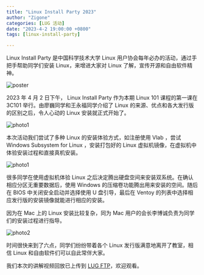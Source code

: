```yaml
---
title: "Linux Install Party 2023"
author: "Zigone"
categories: [LUG 活动]
date: "2023-4-2 19:00:00 +0800"
tags: [linux-install-party]

---
```


Linux Install Party 是中国科学技术大学 Linux 用户协会每年必办的活动，通过手把手帮助同学们安装 Linux，来增进大家对 Linux 了解，宣传开源和自由软件精神。

![poster](https://ftp.lug.ustc.edu.cn/%E6%B4%BB%E5%8A%A8/2023.4.2_linux_101_%E7%AC%AC%E4%B8%80%E8%AF%BE_Linux_Install_Party/poster/poster.svg)

2023 年 4 月 2 日下午， Linux Install Party 作为本期 Linux 101 课程的第一课在 3C101 举行。由廖巍同学和王永福同学介绍了 Linux 的来源、优点和各大发行版的区别之后，令人心动的 Linux 安装就正式开始了。

![photo1](https://ftp.lug.ustc.edu.cn/%E6%B4%BB%E5%8A%A8/2023.4.2_linux_101_%E7%AC%AC%E4%B8%80%E8%AF%BE_Linux_Install_Party/photo/photo_2023-04-03_15-32-28.jpg)

本次活动我们尝试了多种 Linux 的安装体验方式，如注册使用 Vlab ，尝试 Windows Subsystem for Linux ，安装打包好的 Linux 虚拟机镜像，在虚拟机中体验安装过程和直接真机安装。

![photo1](https://ftp.lug.ustc.edu.cn/%E6%B4%BB%E5%8A%A8/2023.4.2_linux_101_%E7%AC%AC%E4%B8%80%E8%AF%BE_Linux_Install_Party/photo/IMG_20230402_155005.jpg)

很多同学在使用虚拟机体验 Linux 之后决定腾出硬盘空间来安装双系统。在确认相应分区无重要数据后，使用 Windows 的压缩卷功能腾出用来安装的空间。随后在 BIOS 中关闭安全启动并选择使用 U 盘引导，最后在 Ventoy 的列表中选择相应发行版的安装镜像就能进行相应的安装。

因为在 Mac 上的 Linux 安装比较复杂，同为 Mac 用户的会长李博诚负责为同学们的安装过程进行指导。

![photo2](https://ftp.lug.ustc.edu.cn/%E6%B4%BB%E5%8A%A8/2023.4.2_linux_101_%E7%AC%AC%E4%B8%80%E8%AF%BE_Linux_Install_Party/photo/IMG_20230402_154958.jpg)

时间很快来到了六点，同学们纷纷带着各个 Linux 发行版满意地离开了教室，相信 Linux 和自由软件们可以自此常伴大家。

我们本次的讲解视频回放已上传到 [LUG FTP](https://ftp.lug.ustc.edu.cn/%E6%B4%BB%E5%8A%A8/2023.4.2_linux_101_%E7%AC%AC%E4%B8%80%E8%AF%BE_Linux_Install_Party/video/VID_20230402_144841.mp4)，欢迎观看。
